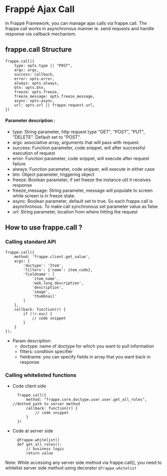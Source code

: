 <!-- add-breadcrumbs -->
# Frappé Ajax Call

In Frappé Framework, you can manage ajax calls via frappe.call. The frappe.call works in asynchronous manner ie. send requests and handle response via callback mechanism.

## frappe.call Structure

	frappe.call({
		type: opts.type || "POST",
		args: args,
		success: callback,
		error: opts.error,
		always: opts.always,
		btn: opts.btn,
		freeze: opts.freeze,
		freeze_message: opts.freeze_message,
		async: opts.async,
		url: opts.url || frappe.request.url,
	})

#### Parameter description :
- type: String parameter, http request type "GET", "POST", "PUT", "DELETE". Default set to "POST".
- args: associative array, arguments that will pass with request.
- success: Function parameter, code snippet, will after successful execution of request
- error: Function parameter, code snippet, will execute after request failure
- always: Function parameter, code snipper, will execute in either case
- btn: Object parameter, triggering object
- freeze: Boolean parameter, if set freeze the instance util it receives response
- freeze_message: String parameter, message will populate to screen while screen is in freeze state.
- async: Boolean parameter, default set to true. So each frappe.call is asynchronous. To make call synchronous set parameter value as false
- url: String parameter, location from where hitting the request


## How to use frappe.call ?

### Calling standard API
	frappe.call({
		method: 'frappe.client.get_value',
		args: {
			'doctype': 'Item',
			'filters': {'name': item_code},
			'fieldname': [
				'item_name',
				'web_long_description',
				'description',
				'image',
				'thumbnail'
			]
		},
		callback: function(r) {
			if (!r.exc) {
				// code snippet
			}
		}
	});
	
- Param description:
	- doctype: name of doctype for which you want to pull information
	- filters: condition specifier
	- fieldname: you can specify fields in array that you want back in response

### Calling whitelisted functions
- Code client side

		frappe.call({
			method: "frappe.core.doctype.user.user.get_all_roles", //dotted path to server method
			callback: function(r) {
				// code snippet
			}
		})

- Code at server side

		@frappe.whitelist()
		def get_all_roles():
			// business logic
			return value

Note: While accessing any server side method via frappe.call(), you need to whitelist server side method using decorator `@frappe.whitelist`
